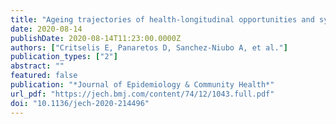 ```yaml
---
title: "Ageing trajectories of health-longitudinal opportunities and synergies (ATHLOS) Healthy Ageing Scale in adults from 16 international cohorts representing 38 countries worldwide"
date: 2020-08-14
publishDate: 2020-08-14T11:23:00.0000Z
authors: ["Critselis E, Panaretos D, Sanchez-Niubo A, et al."]
publication_types: ["2"]
abstract: ""
featured: false
publication: "*Journal of Epidemiology & Community Health*"
url_pdf: "https://jech.bmj.com/content/74/12/1043.full.pdf"
doi: "10.1136/jech-2020-214496"
---
```



